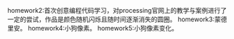 homework2:首次创意编程代码学习，对processing官网上的教学与案例进行了一定的尝试，作品是颜色随机闪烁且随时间逐渐消失的圆圈。
homework3:蒙德里安。
homework4:小狗像素。
homework5:小狗像素变化。
